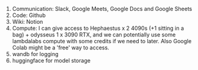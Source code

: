 1. Communication: Slack, Google Meets, Google Docs and Google Sheets
2. Code: Github
3. Wiki: Notion
4. Compute: I can give access to Hephaestus x 2 4090s (+1 sitting in a bag) + odysseus 1 x 3090 RTX, and we can potentially use some lambdalabs compute with some credits if we need to later. Also Google Colab might be a 'free' way to access.
5. wandb for logging
6. huggingface for model storage